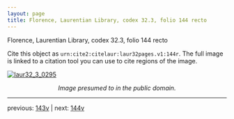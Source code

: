 ```yaml
---
layout: page
title: Florence, Laurentian Library, codex 32.3, folio 144 recto
---
```


Florence, Laurentian Library, codex 32.3, folio 144 recto

Cite this object as `urn:cite2:citelaur:laur32pages.v1:144r`.  The full image is linked to a citation tool you can use to cite regions of the image.

[![laur32_3_0295](http://www.homermultitext.org/iipsrv?IIIF=/project/homer/pyramidal/deepzoom/citelaur/laur32imgs/v1/laur32_3_0295.tif/full/800,/0/default.jpg)](http://www.homermultitext.org/ict2/?urn=urn:cite2:citelaur:laur32imgs.v1:laur32_3_0295) 

<p style="text-align: center; font-style: italic;">Image presumed to in the public domain.</p>

---

previous: [143v](../143v/) | next: [144v](../144v/)